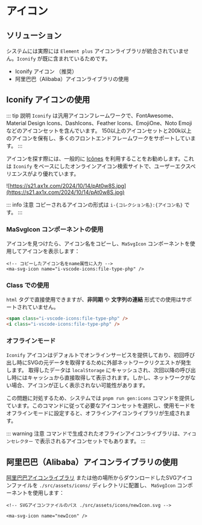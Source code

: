 # アイコン

## ソリューション
システムには実際には `Element plus` アイコンライブラリが統合されていません。`Iconify` が既に含まれているためです。

- Iconify アイコン （推奨）
- 阿里巴巴（Alibaba）アイコンライブラリの使用


## Iconify アイコンの使用
::: tip 説明
`Iconify` は汎用アイコンフレームワークで、FontAwesome、Material Design Icons、DashIcons、Feather Icons、EmojiOne、Noto Emojiなどのアイコンセットを含んでいます。
150以上のアイコンセットと200k以上のアイコンを保有し、多くのフロントエンドフレームワークをサポートしています。
:::

アイコンを探す際には、一般的に [Icônes](https://icones.js.org/) を利用することをお勧めします。これは `Iconify` をベースにしたオンラインアイコン検索サイトで、ユーザーエクスペリエンスがより優れています。

![https://s21.ax1x.com/2024/10/14/pAt0w8S.jpg](https://s21.ax1x.com/2024/10/14/pAt0w8S.jpg)

::: info 注意
コピーされるアイコンの形式は `i-{コレクション名}:{アイコン名}` です。
:::

### MaSvgIcon コンポーネントの使用

アイコンを見つけたら、アイコン名をコピーし、`MaSvgIcon` コンポーネントを使用してアイコンを表示します：

```vue
<!-- コピーしたアイコン名をname属性に入力 -->
<ma-svg-icon name="i-vscode-icons:file-type-php" />
```

### Class での使用
`html` タグで直接使用できますが、**非同期** や **文字列の連結** 形式での使用はサポートされていません。

```html
<span class="i-vscode-icons:file-type-php" />
<i class="i-vscode-icons:file-type-php" />
```

### オフラインモード
`Iconify` アイコンはデフォルトでオンラインサービスを提供しており、初回呼び出し時にSVGの元データを取得するために外部ネットワークリクエストが発生します。
取得したデータは `localStorage` にキャッシュされ、次回以降の呼び出し時にはキャッシュから直接取得して表示されます。しかし、ネットワークがない場合、アイコンが正しく表示されない可能性があります。

この問題に対処するため、システムでは `pnpm run gen:icons` コマンドを提供しています。このコマンドに従って必要なアイコンセットを選択し、使用モードをオフラインモードに設定すると、オフラインアイコンライブラリが生成されます。

::: warning 注意
コマンドで生成されたオフラインアイコンライブラリは、`アイコンセレクター` で表示されるアイコンセットでもあります。
:::

## 阿里巴巴（Alibaba）アイコンライブラリの使用

[阿里巴巴アイコンライブラリ](https://www.iconfont.cn/) または他の場所からダウンロードしたSVGアイコンファイルを `./src/assets/icons/` ディレクトリに配置し、
`MaSvgIcon` コンポーネントを使用します：
```vue
<!-- SVGアイコンファイルのパス ./src/assets/icons/newIcon.svg -->

<ma-svg-icon name="newIcon" />
```